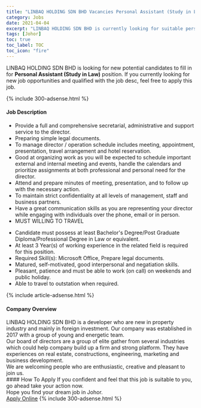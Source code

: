 ```yaml
---
title: "LINBAQ HOLDING SDN BHD Vacancies Personal Assistant (Study in Law)" 
category: Jobs 
date: 2021-04-04 
excerpt: "LINBAQ HOLDING SDN BHD is currently looking for suitable person to fill in the Personal Assistant (Study in Law) which based in Johor" 
tags: [Johor] 
toc: true 
toc_label: TOC 
toc_icon: "fire" 
--- 
```


<p>LINBAQ HOLDING SDN BHD is looking for new potential candidates to fill in for <b>Personal Assistant (Study in Law)</b> position. If you currently looking for new job opportunities and qualified with the job desc, feel free to apply this job.
</p>{% include 300-adsense.html %} 
<div><div><h4>Job Description</h4></div><div><div><span><div><ul><li>Provide a full and comprehensive secretarial, administrative and support service to the director.</li><li>Preparing simple legal documents.</li><li>To manage director / operation schedule includes meeting, appointment, presentation, travel arrangement and hotel reservation.&#160;</li><li>Good at organizing work as you will be expected to schedule important external and internal meeting and events, handle the calendars and prioritize&#160;assignments at both professional and personal need for the director.&#160;</li><li>Attend and prepare minutes of meeting, presentation, and to follow up with the necessary action.&#160;</li><li>To maintain strict confidentiality at all levels of management, staff and business partners.&#160;</li><li>Have a great communication skills as you are representing your director while engaging with individuals over the phone, email or in person.&#160;</li><li>MUST WILLING TO TRAVEL</li></ul><ul><li>Candidate must possess at least Bachelor's Degree/Post Graduate Diploma/Professional Degree&#160;in Law or equivalent.</li><li>At least 3 Year(s) of working experience in the related field is required for this position.</li><li>Required Skill(s): Microsoft Office,&#160;Prepare legal documents.</li><li>Matured, self-motivated, good interpersonal and negatiation skills.</li><li>Pleasant, patience and must be able to work (on call) on weekends and public holiday.</li><li>Able to travel to outstation when required.</li></ul></div></span></div></div></div> 
{% include article-adsense.html %} 
<div><div><h4>Company Overview</h4></div><div><div><span><div><div>
	LINBAQ HOLDING SDN BHD is a developer who are new in property industry and mainly in foreign investment. Our company was established in 2017 with a group of young and energetic team.&#160;&#160;</div>
<div>
	Our board of directors are a group of elite gather from several industries which could help company build up a firm and strong platform. They have experiences on real estate, constructions, engineering, marketing and business development.&#160;</div>
<div>
	We are welcoming people who are enthusiastic, creative and pleasant to join us.&#160; &#160;</div></div></span></div></div></div> 
#### How To Apply 
If you confident and feel that this job is suitable to you, go ahead take your action now. <br/> 
Hope you find your dream job in Johor. <br/> 
<a href="https://www.jobstreet.com.my/en/job/personal-assistant-study-in-law-4510627?jobId=jobstreet-my-job-4510627&" class="btn btn--info" target="_blank" rel="nofollow noopenner">Apply Online</a> 
{% include 300-adsense.html %} 